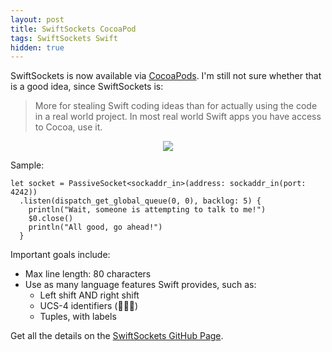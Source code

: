 ```yaml
---
layout: post
title: SwiftSockets CocoaPod
tags: SwiftSockets Swift
hidden: true
---
```

SwiftSockets is now available via
[CocoaPods](https://cocoapods.org/?q=SwiftSockets).
I'm still not sure whether that is a good idea, since SwiftSockets is:

> More for stealing Swift coding ideas than for actually using the code in a
> real world project. In most real world Swift apps you have access to Cocoa,
> use it.

<center>
  <a href="http://alwaysrightinstitute.github.io/SwiftSockets/"
     ><img src="{{ site.baseurl }}/images/swiftsockets.png" /></a>
</center>

Sample:

```
let socket = PassiveSocket<sockaddr_in>(address: sockaddr_in(port: 4242))
  .listen(dispatch_get_global_queue(0, 0), backlog: 5) {
    println("Wait, someone is attempting to talk to me!")
    $0.close()
    println("All good, go ahead!")
  }
```

Important goals include:

- Max line length: 80 characters
- Use as many language features Swift provides, such as:
  - Left shift AND right shift
  - UCS-4 identifiers (🐔🐔🐔)
  - Tuples, with labels

Get all the details on the
[SwiftSockets GitHub Page](http://alwaysrightinstitute.github.io/SwiftSockets/).
